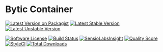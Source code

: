 # Bytic Container

[![Latest Version on Packagist](https://img.shields.io/packagist/v/bytic/container.svg?style=flat-square)](https://packagist.org/packages/bytic/container)
[![Latest Stable Version](https://poser.pugx.org/bytic/container/v/stable)](https://packagist.org/packages/bytic/container)
[![Latest Unstable Version](https://poser.pugx.org/bytic/container/v/unstable)](https://packagist.org/packages/bytic/container)

[![Software License](https://img.shields.io/badge/license-MIT-brightgreen.svg?style=flat-square)](LICENSE)
[![Build Status](https://img.shields.io/travis/ByTIC/framework/master.svg?style=flat-square)](https://travis-ci.org/ByTIC/framework)
[![SensioLabsInsight](https://insight.sensiolabs.com/projects/f59a8256-9bc0-4443-ae3c-488516d6a3e6/mini.png)](https://insight.sensiolabs.com/projects/f59a8256-9bc0-4443-ae3c-488516d6a3e6)
[![Quality Score](https://img.shields.io/scrutinizer/g/bytic/container.svg?style=flat-square)](https://scrutinizer-ci.com/g/bytic/container)
[![StyleCI](https://styleci.io/repos/118474281/shield?branch=master)](https://styleci.io/repos/118474281)
[![Total Downloads](https://img.shields.io/packagist/dt/bytic/container.svg?style=flat-square)](https://packagist.org/packages/bytic/container)
